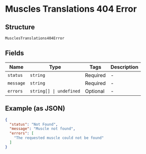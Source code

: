 
# Muscles Translations 404 Error

## Structure

`MusclesTranslations404Error`

## Fields

| Name | Type | Tags | Description |
|  --- | --- | --- | --- |
| `status` | `string` | Required | - |
| `message` | `string` | Required | - |
| `errors` | `string[] \| undefined` | Optional | - |

## Example (as JSON)

```json
{
  "status": "Not Found",
  "message": "Muscle not found",
  "errors": [
    "The requested muscle could not be found"
  ]
}
```

